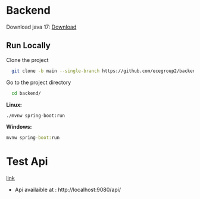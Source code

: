 # Backend

Download java 17: [Download](https://builds.openlogic.com/downloadJDK/openlogic-openjdk/17.0.13+11/openlogic-openjdk-17.0.13+11-windows-x64.zip)

## Run Locally

Clone the project

```bash
  git clone -b main --single-branch https://github.com/ecegroup2/backend
```

Go to the project directory

```bash
  cd backend/
```

**Linux:**
```bash
./mvnw spring-boot:run
```
**Windows:**
```cmd
mvnw spring-boot:run
```
# Test Api

[link](http://localhost:9080/swagger-ui/index.html)

- Api  availaible at : http://localhost:9080/api/

